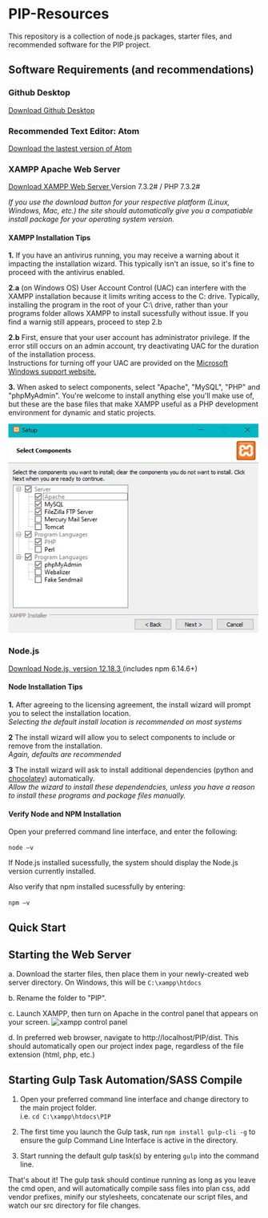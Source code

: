 # PIP-Resources

This repository is a collection of node.js packages, starter files, and recommended software for the PIP project. 

## Software Requirements (and recommendations)

### Github Desktop
 <a href="https://desktop.github.com/"> Download Github Desktop</a>

### Recommended Text Editor: Atom 
<a href="https://atom.io/" target="_blank"> Download the lastest version of Atom</a>

### XAMPP Apache Web Server
<a href="https://www.apachefriends.org/download.html"> Download XAMPP Web Server </a> Version 7.3.2# / PHP 7.3.2# 

*If you use the download button for your respective platform (Linux, Windows, Mac, etc.) the site should automatically give you a compatiable install package for your operating system version.*

#### XAMPP Installation Tips

**1.** If you have an antivirus running, you may receive a warning about it impacting the installation wizard. This typically isn't an issue, so it's fine to proceed with the antivirus enabled. 

**2.a** (on Windows OS) User Account Control (UAC) can interfere with the XAMPP installation because it limits writing access to the C: drive. Typically, installing the program in the root of your C:\ drive, rather than your programs folder allows XAMPP to install sucessfully without issue. If you find a warnig still appears, proceed to step 2.b

**2.b** First, ensure that your user account has administrator privilege. 
If the error still occurs on an admin account, try deactivating UAC for the duration of the installation process.
<br>Instructions for turning off your UAC are provided on the <a href="https://support.microsoft.com/en-us/help/17228/windows-protect-my-pc-from-viruses#">Microsoft Windows support website.</a>

**3.** When asked to select components, select "Apache", "MySQL", "PHP" and "phpMyAdmin". You're welcome to install anything else you'll make use of, but these are the base files that make XAMPP useful as a PHP development environment for dynamic and static projects. 

![xampp components to install](https://raw.githubusercontent.com/kfickle/images/34536f1bbf01ae2ea4d17a0d3634cd9df55b3514/xampp-components.PNG)

### Node.js
<a href="https://nodejs.org/en/download/" target="_blank"> Download Node.js, version 12.18.3 </a>(includes npm 6.14.6+) 

#### Node Installation Tips

**1.** After agreeing to the licensing agreement, the install wizard will prompt you to select the installation location. 
<br>*Selecting the default install location is recommended on most systems*

**2** The install wizard will allow you to select components to include or remove from the installation. 
<br>*Again, defaults are recommended*

**3** The install wizard will ask to install additional dependencies (python and <a href="https://chocolatey.org/packages/nodejs">chocolatey</a>) automatically.
<br>*Allow the wizard to install these dependendcies, unless you have a reason to install these programs and package files manually.*


#### Verify Node and NPM Installation
Open your preferred command line interface, and enter the following:

```node –v```

If Node.js installed sucessfully, the system should display the Node.js version currently installed. 

Also verify that npm installed sucessfully by entering:

```npm –v```

## Quick Start
## Starting the Web Server 

a. Download the starter files, then place them in your newly-created web server directory. On Windows, this will be ```C:\xampp\htdocs``` 

b. Rename the folder to "PIP".

c. Launch XAMPP, then turn on Apache in the control panel that appears on your screen.
![xampp control panel](https://raw.githubusercontent.com/kfickle/images/master/xampp%20cntrl.PNG)

d. In preferred web browser, navigate to http://localhost/PIP/dist. This should automatically open our project index page, regardless of the file extension (html, php, etc.)

## Starting Gulp Task Automation/SASS Compile

1. Open your preferred command line interface and change directory to the main project folder. <br> i.e. ``` cd C:\xampp\htdocs\PIP ```

2. The first time you launch the Gulp task, run ```npm install gulp-cli -g``` to ensure the gulp Command Line Interface is active in the directory. 

3. Start running the default gulp task(s) by entering  ```gulp``` into the command line. 

That's about it! The gulp task should continue running as long as you leave the cmd open, and will automatically compile sass files into plan css, add vendor prefixes, minify our stylesheets, concatenate our script files, and watch our src directory for file changes. 


